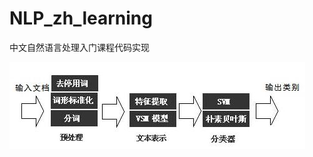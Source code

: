 # NLP_zh_learning
中文自然语言处理入门课程代码实现

![中文自然语言处理流程](https://github.com/ElsaQf/NLP_zh_learning/blob/master/routine.JPG)
